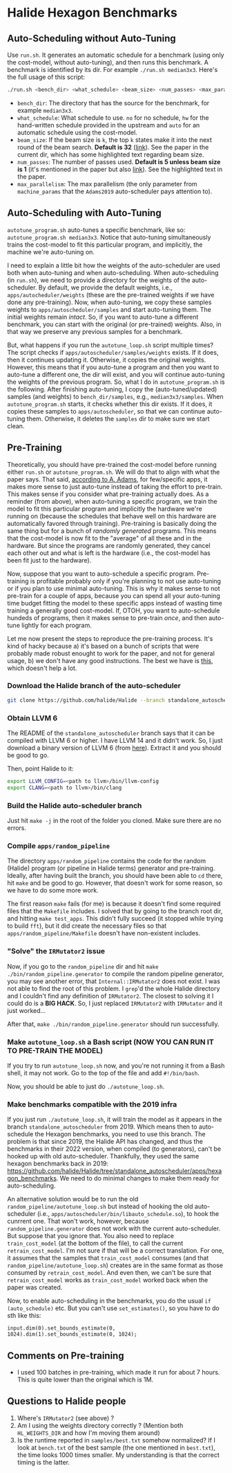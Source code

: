# Halide Hexagon Benchmarks

## Auto-Scheduling without Auto-Tuning

Use `run.sh`. It generates an automatic schedule for a benchmark (using only the cost-model, without auto-tuning), and then runs this benchmark. A benchmark is identified by its dir. For example `./run.sh median3x3`. Here's the full usage of this script:
```bash
./run.sh <bench_dir> <what_schedule> <beam_size> <num_passes> <max_parallelism>
```
- `bench_dir`: The directory that has the source for the benchmark, for example `median3x3`.
- `what_schedule`: What schedule to use. `no` for no schedule, `hw` for the hand-written schedule provided in the upstream and `auto` for an automatic schedule using the cost-model.
- `beam_size`: If the beam size is `k`, the top `k`
states make it into the next round of the beam search. **Default is 32** ([link](https://github.com/halide/Halide/blob/7821212403aaa1f93ed3ece070984817de1cc6b1/src/autoschedulers/adams2019/AutoSchedule.cpp#L24)). See the paper in the current dir, which has some highlighted text regarding beam size.
- `num_passes`: The number of passes used. **Default is 5 unless beam size is 1** (it's mentioned in the paper but also [link](https://github.com/halide/Halide/blob/7821212403aaa1f93ed3ece070984817de1cc6b1/src/autoschedulers/adams2019/AutoSchedule.cpp#L480)). See the highlighted text in the paper.
- `max_parallelism`: The max parallelism (the only parameter from `machine_params` that the `Adams2019` auto-scheduler pays attention to).

## Auto-Scheduling with Auto-Tuning

`autotune_program.sh` auto-tunes a specific benchmark, like so: `autotune_program.sh median3x3`. Notice that auto-tuning simultaneously trains the cost-model to fit this particular program, and implicitly, the machine we're auto-tuning on.

I need to explain a little bit how the weights of the auto-scheduler are used both when auto-tuning and when auto-scheduling. When auto-scheduling (in `run.sh`), we need to provide a directory for the weights of the auto-scheduler. By default, we provide the default weights, i.e., `apps/autocheduler/weights` (these are the pre-trained weights if we have done any pre-training). Now, when auto-tuning, we copy these samples weights to `apps/autoscheduler/samples` and start auto-tuning them. The initial weights remain _intact_. So, if you want to auto-tune a different benchmark, you can start with the original (or pre-trained) weights. Also, in that way we preserve any previous samples for a benchmark. 

But, what happens if you run the `autotune_loop.sh` script multiple times? The script checks if `apps/autoscheduler/samples/weights` exists. If it does, then it continues updating it. Otherwise, it copies the original weights. However, this means that if you auto-tune a program and then you want to auto-tune a different one, the dir will exist, and you will continue auto-tuning the weights of the previous program. So, what I do in `autotune_program.sh` is the following. After finishing auto-tuning, I copy the (auto-tuned/updated) samples (and weights) to `bench_dir/samples`, e.g., `median3x3/samples`. When `autotune_program.sh` starts, it checks whether this dir exists. If it does, it copies these samples to `apps/autoscheduler`, so that we can continue auto-tuning them. Otherwise, it deletes the `samples` dir to make sure we start clean.

## Pre-Training

Theoretically, you should have pre-trained the cost-model before running either `run.sh` or `autotune_program.sh`. We will do that to align with what the paper says. That said, [according to A. Adams](https://github.com/halide/Halide/discussions/6060#discussioncomment-788041), for few/specific apps, it makes more sense to just auto-tune instead of taking the effort to pre-train. This makes sense if you consider what pre-training actually does. As a reminder (from above), when auto-tuning a specific program, we train the model to fit this particular program and implicitly the hardware we're running on (because the schedules that behave well on this hardware are automatically favored through training). Pre-training is basically doing the same thing but for a bunch of _randomly generated_ programs. This means that the cost-model is now fit to the "average" of all these and in the hardware. But since the programs are randomly generated, they cancel each other out and what is left is the hardware (i.e., the cost-model has been fit just to the hardware).

Now, suppose that you want to auto-schedule a specific program. Pre-training is profitable probably only if you're planning to not use auto-tuning or if you plan to use minimal auto-tuning. This is why it makes sense to not pre-train for a couple of apps, because you can spend all your auto-tuning time budget fitting the model to these specific apps instead of wasting time training a generally good cost-model. If, OTOH, you want to auto-schedule hundeds of programs, then it makes sense to pre-train _once_, and then auto-tune lightly for each program.

Let me now present the steps to reproduce the pre-training process. It's kind of hacky because a) it's based on a bunch of scripts that were probably made robust enought to work for the paper, and not for general usage, b) we don't have any good instructions. The best we have is [this](https://github.com/halide/Halide/discussions/6060), which doesn't help a lot.

### Download the Halide branch of the auto-scheduler
```bash
git clone https://github.com/halide/Halide --branch standalone_autoscheduler --single-branch halide_standalone_autoscheduler
```

### Obtain LLVM 6

The README of the `standalone_autoscheduler` branch says that it can be compiled with LLVM 6 or higher. I have LLVM 14 and it didn't work. So, I just download a binary version of LLVM 6 (from [here](https://releases.llvm.org/download.html)). Extract it and you should be good to go.

Then, point Halide to it:
```bash
export LLVM_CONFIG=<path to llvm>/bin/llvm-config
export CLANG=<path to llvm>/bin/clang
```

### Build the Halide auto-scheduler branch

Just hit `make -j` in the root of the folder you cloned. Make sure there are no errors.

### Compile `apps/random_pipeline`

The directory `apps/random_pipeline` contains the code for the random (Halide) program (or pipeline in Halide terms) generator and pre-training. Ideally, after having built the branch, you should have been able to `cd` there, hit `make` and be good to go. However, that doesn't work for some reason, so we have to do some more work.

The first reason `make` fails (for me) is because it doesn't find some required files that the `Makefile` includes. I solved that by going to the branch root dir, and hitting `make test_apps`. This didn't fully succeed (it stopped while trying to build `fft`), but it did create the necessary files so that `apps/random_pipeline/Makefile` doesn't have non-existent includes.

### "Solve" the `IRMutator2` issue

Now, if you go to the `random_pipeline` dir and hit `make ./bin/random_pipeline.generator` to compile the random pipeline generator, you may see another error, that `Internal::IRMutator2` does not exist. I was not able to find the root of this problem. I `grep`'d the whole Halide directory and I couldn't find any definition of `IRMutator2`. The closest to solving it I could do is a **BIG HACK**. So, I just replaced `IRMutator2` with `IRMutator` and it just worked...

After that, `make ./bin/random_pipeline.generator` should run
successfully.

### Make `autotune_loop.sh` a Bash script (NOW YOU CAN RUN IT TO PRE-TRAIN THE MODEL)

If you try to run `autotune_loop.sh` now, and you're not running
it from a Bash shell, it may not work. Go to the top of the file
and add `#!/bin/bash`.

Now, you should be able to just do `./autotune_loop.sh`.

### Make benchmarks compatible with the 2019 infra

If you just run `./autotune_loop.sh`, it will train the model as it appears in the branch `standalone_autoscheduler` from 2019. Which means then to auto-schedule the Hexagon benchmarks, you need to use this branch. The problem is that since 2019, the Halide API has changed, and thus the benchmarks in their 2022 version, when compiled (to generators), can't be hooked up with old auto-scheduler. Thankfully, they used the same hexagon benchmarks back in 2019: https://github.com/halide/Halide/tree/standalone_autoscheduler/apps/hexagon_benchmarks. We need to do minimal changes to make them ready for auto-scheduling.

An alternative solution would be to run the old `random_pipeline/autotune_loop.sh` but instead of hooking the old auto-scheduler (i.e., `apps/autoscheduler/bin/libauto_schedule.so`), to hook the cunrrent one. That won't work, however, because `random_pipeline.generator` does not work with the current auto-scheduler. But suppose that you ignore that. You also need to replace `train_cost_model` (at the bottom of the file), to call the current `retrain_cost_model`. I'm not sure if that will be a correct translation. For one, it assumes that the samples that `train_cost_model` consumes (and that `random_pipeline/autotune_loop.sh`) creates are in the same format as those consumed by `retrain_cost_model`. And even then, we can't be sure that `retrain_cost_model` works as `train_cost_model` worked back when the paper was created.

Now, to enable auto-scheduling in the benchmarks, you do the usual `if (auto_schedule)` etc. But you can't use `set_estimates()`, so you have to do sth like this:
```
input.dim(0).set_bounds_estimate(0, 1024).dim(1).set_bounds_estimate(0, 1024);
```

## Comments on Pre-training
- I used 100 batches in pre-training, which made it run for about 7 hours. This is quite lower than the original which is 1M.

## Questions to Halide people

1) Where's `IRMutator2` (see above) ?
2) Am I using the weights directory correctly ? (Mention both `HL_WEIGHTS_DIR` and how I'm moving them around)
3) Is the runtime reported in `samples/best.txt` somehow normalized? If I look at `bench.txt` of the
best sample (the one mentioned in `best.txt`), the time looks 1000 times smaller. My understanding is that the correct timing is the latter.